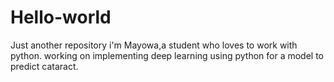# Hello-world
Just another repository
i'm Mayowa,a student who loves to work with python.
working on implementing deep learning using python for a model to predict cataract.
